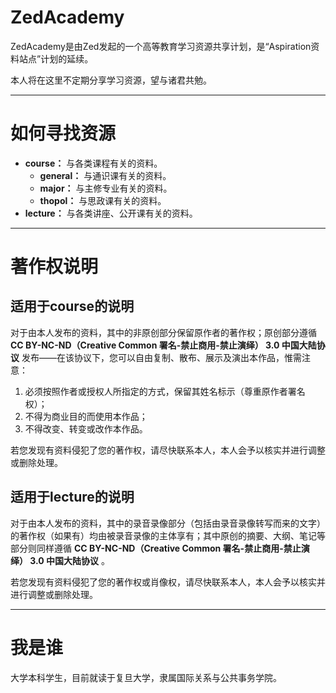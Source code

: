 # ZedAcademy
ZedAcademy是由Zed发起的一个高等教育学习资源共享计划，是“Aspiration资料站点”计划的延续。

本人将在这里不定期分享学习资源，望与诸君共勉。

-----

# 如何寻找资源

- **course：** 与各类课程有关的资料。
  - **general：** 与通识课有关的资料。
  - **major：** 与主修专业有关的资料。
  - **thopol：** 与思政课有关的资料。
- **lecture：** 与各类讲座、公开课有关的资料。

-----

# 著作权说明

## 适用于course的说明

对于由本人发布的资料，其中的非原创部分保留原作者的著作权；原创部分遵循 **CC BY-NC-ND（Creative Common 署名-禁止商用-禁止演绎） 3.0 中国大陆协议** 发布——在该协议下，您可以自由复制、散布、展示及演出本作品，惟需注意：

1. 必须按照作者或授权人所指定的方式，保留其姓名标示（尊重原作者署名权）；
2. 不得为商业目的而使用本作品；
3. 不得改变、转变或改作本作品。

若您发现有资料侵犯了您的著作权，请尽快联系本人，本人会予以核实并进行调整或删除处理。

## 适用于lecture的说明

对于由本人发布的资料，其中的录音录像部分（包括由录音录像转写而来的文字）的著作权（如果有）均由被录音录像的主体享有；其中原创的摘要、大纲、笔记等部分则同样遵循 **CC BY-NC-ND（Creative Common 署名-禁止商用-禁止演绎） 3.0 中国大陆协议** 。

若您发现有资料侵犯了您的著作权或肖像权，请尽快联系本人，本人会予以核实并进行调整或删除处理。

-----

# 我是谁

大学本科学生，目前就读于复旦大学，隶属国际关系与公共事务学院。
